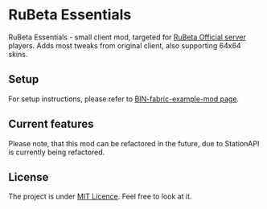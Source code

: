 # RuBeta Essentials

RuBeta Essentials - small client mod, targeted for [RuBeta Official server](https://rubeta.net/) players. Adds most tweaks from original client, also supporting 64x64 skins.

## Setup
For setup instructions, please refer to [BIN-fabric-example-mod page](https://github.com/calmilamsy/BIN-fabric-example-mod).

## Current features
Please note, that this mod can be refactored in the future, due to StationAPI is currently being refactored.

## License
The project is under [MIT Licence](https://raw.githubusercontent.com/ChessChicken-KZ/RuBetaEssentials/local/LICENSE). Feel free to look at it.
